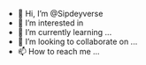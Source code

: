 - 👋 Hi, I’m @Sipdeyverse
- 👀 I’m interested in
- 🌱 I’m currently learning ...
- 💞️ I’m looking to collaborate on ...
- 📫 How to reach me ...

<!---
Sipdeyverse/Sipdeyverse is a ✨ special ✨ repository because its `README.md` (this file) appears on your GitHub profile.
You can click the Preview link to take a look at your changes.
--->
